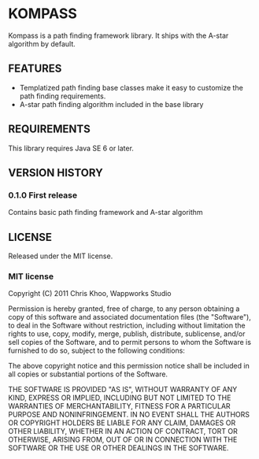 KOMPASS
==================
Kompass is a path finding framework library. It ships with the A-star algorithm by default.


FEATURES
------------------
- Templatized path finding base classes make it easy to customize the path finding requirements.
- A-star path finding algorithm included in the base library


REQUIREMENTS
------------------
This library requires Java SE 6 or later.


VERSION HISTORY
------------------
### 0.1.0 First release

Contains basic path finding framework and A-star algorithm


LICENSE
------------------
Released under the MIT license.

### MIT license

Copyright (C) 2011 Chris Khoo, Wappworks Studio 

Permission is hereby granted, free of charge, to any person obtaining a copy of this software and 
associated documentation files (the "Software"), to deal in the Software without restriction, including 
without limitation the rights to use, copy, modify, merge, publish, distribute, sublicense, and/or sell 
copies of the Software, and to permit persons to whom the Software is furnished to do so, subject to the 
following conditions:

The above copyright notice and this permission notice shall be included in all copies or substantial 
portions of the Software.

THE SOFTWARE IS PROVIDED "AS IS", WITHOUT WARRANTY OF ANY KIND, EXPRESS OR IMPLIED, INCLUDING BUT NOT 
LIMITED TO THE WARRANTIES OF MERCHANTABILITY, FITNESS FOR A PARTICULAR PURPOSE AND NONINFRINGEMENT. IN NO 
EVENT SHALL THE AUTHORS OR COPYRIGHT HOLDERS BE LIABLE FOR ANY CLAIM, DAMAGES OR OTHER LIABILITY, WHETHER 
IN AN ACTION OF CONTRACT, TORT OR OTHERWISE, ARISING FROM, OUT OF OR IN CONNECTION WITH THE SOFTWARE OR 
THE USE OR OTHER DEALINGS IN THE SOFTWARE.

